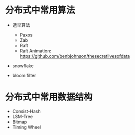 # 分布式中常用算法

- 选举算法
  - Paxos
  - Zab
  - Raft
  - Raft Animation: https://github.com/benbjohnson/thesecretlivesofdata
  
- snowflake
- bloom filter

# 分布式中常用数据结构

- Consist-Hash
- LSM-Tree
- Bitmap
- Timing Wheel
